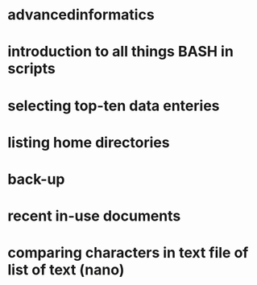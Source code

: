 # advancedinformatics

# introduction to all things BASH in scripts

# selecting top-ten data enteries 

# listing home directories 

# back-up 

# recent in-use documents 

# comparing characters in text file of list of text (nano) 





